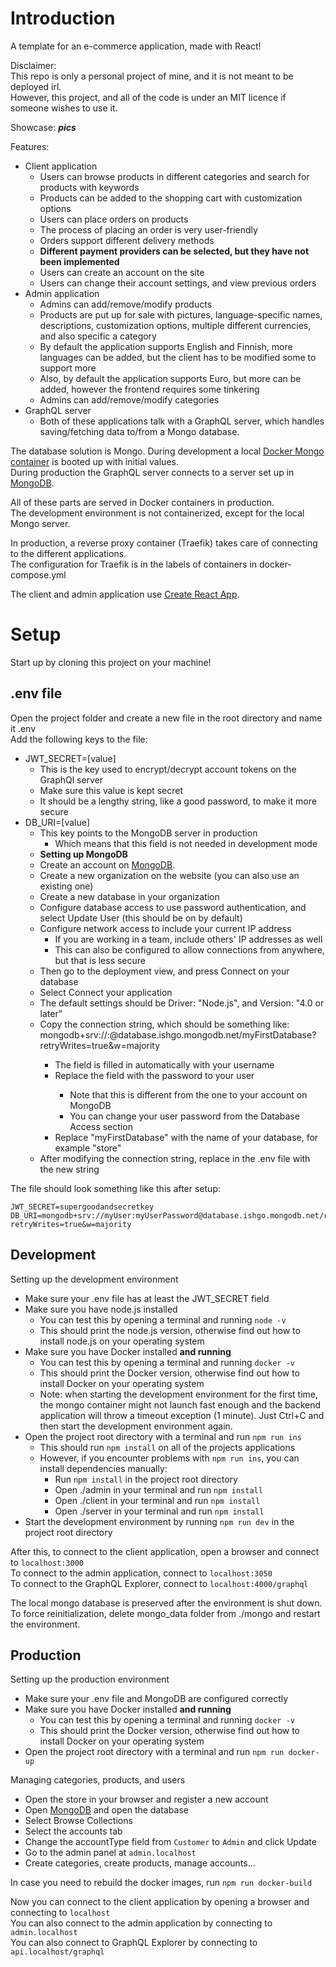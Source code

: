 # Introduction

A template for an e-commerce application, made with React!

Disclaimer:  
This repo is only a personal project of mine, and it is not meant to be deployed irl.  
However, this project, and all of the code is under an MIT licence if someone wishes to use it.

Showcase:
**_pics_**

Features:

- Client application
  - Users can browse products in different categories and search for products with keywords
  - Products can be added to the shopping cart with customization options
  - Users can place orders on products
  - The process of placing an order is very user-friendly
  - Orders support different delivery methods
  - **Different payment providers can be selected, but they have not been implemented**
  - Users can create an account on the site
  - Users can change their account settings, and view previous orders
- Admin application
  - Admins can add/remove/modify products
  - Products are put up for sale with pictures, language-specific names, descriptions, customization options, multiple different currencies, and also specific a category
  - By default the application supports English and Finnish, more languages can be added, but the client has to be modified some to support more
  - Also, by default the application supports Euro, but more can be added, however the frontend requires some tinkering
  - Admins can add/remove/modify categories
- GraphQL server
  - Both of these applications talk with a GraphQL server, which handles saving/fetching data to/from a Mongo database.

The database solution is Mongo. During development a local [Docker Mongo container](https://hub.docker.com/_/mongo) is booted up with initial values.  
During production the GraphQL server connects to a server set up in [MongoDB](https://www.mongodb.com/).

All of these parts are served in Docker containers in production.  
The development environment is not containerized, except for the local Mongo server.

In production, a reverse proxy container (Traefik) takes care of connecting to the different applications.  
The configuration for Traefik is in the labels of containers in docker-compose.yml

The client and admin application use [Create React App](https://github.com/facebook/create-react-app).

# Setup

Start up by cloning this project on your machine!

## .env file

Open the project folder and create a new file in the root directory and name it .env  
Add the following keys to the file:

- JWT_SECRET=\[value\]
  - This is the key used to encrypt/decrypt account tokens on the GraphQl server
  - Make sure this value is kept secret
  - It should be a lengthy string, like a good password, to make it more secure
- DB_URI=\[value\]
  - This key points to the MongoDB server in production
    - Which means that this field is not needed in development mode
  - **Setting up MongoDB**
  - Create an account on [MongoDB](https://www.mongodb.com/).
  - Create a new organization on the website (you can also use an existing one)
  - Create a new database in your organization
  - Configure database access to use password authentication, and select Update User (this should be on by default)
  - Configure network access to include your current IP address
    - If you are working in a team, include others' IP addresses as well
    - This can also be configured to allow connections from anywhere, but that is less secure
  - Then go to the deployment view, and press Connect on your database
  - Select Connect your application
  - The default settings should be Driver: "Node.js", and Version: "4.0 or later"
  - Copy the connection string, which should be something like: mongodb+srv://<user>:<password>@database.ishgo.mongodb.net/myFirstDatabase?retryWrites=true&w=majority
    - The <user> field is filled in automatically with your username
    - Replace the <password> field with the password to your user
      - Note that this is different from the one to your account on MongoDB
      - You can change your user password from the Database Access section
    - Replace "myFirstDatabase" with the name of your database, for example "store"
  - After modifying the connection string, replace <value> in the .env file with the new string

The file should look something like this after setup:

```
JWT_SECRET=supergoodandsecretkey
DB_URI=mongodb+srv://myUser:myUserPassword@database.ishgo.mongodb.net/recom?retryWrites=true&w=majority
```

## Development

Setting up the development environment

- Make sure your .env file has at least the JWT_SECRET field
- Make sure you have node.js installed
  - You can test this by opening a terminal and running `node -v`
  - This should print the node.js version, otherwise find out how to install node.js on your operating system
- Make sure you have Docker installed **and running**
  - You can test this by opening a terminal and running `docker -v`
  - This should print the Docker version, otherwise find out how to install Docker on your operating system
  - Note: when starting the development environment for the first time, the mongo container might not launch fast enough and the backend application will throw a timeout exception (1 minute). Just Ctrl+C and then start the development environment again.
- Open the project root directory with a terminal and run `npm run ins`
  - This should run `npm install` on all of the projects applications
  - However, if you encounter problems with `npm run ins`, you can install dependencies manually:
    - Run `npm install` in the project root directory
    - Open ./admin in your terminal and run `npm install`
    - Open ./client in your terminal and run `npm install`
    - Open ./server in your terminal and run `npm install`
- Start the development environment by running `npm run dev` in the project root directory

After this, to connect to the client application, open a browser and connect to `localhost:3000`  
To connect to the admin application, connect to `localhost:3050`  
To connect to the GraphQL Explorer, connect to `localhost:4000/graphql`

The local mongo database is preserved after the environment is shut down.  
To force reinitialization, delete mongo_data folder from ./mongo and restart the environment.

## Production

Setting up the production environment

- Make sure your .env file and MongoDB are configured correctly
- Make sure you have Docker installed **and running**
  - You can test this by opening a terminal and running `docker -v`
  - This should print the Docker version, otherwise find out how to install Docker on your operating system
- Open the project root directory with a terminal and run `npm run docker-up`

Managing categories, products, and users

- Open the store in your browser and register a new account
- Open [MongoDB](https://www.mongodb.com/) and open the database
- Select Browse Collections
- Select the accounts tab
- Change the accountType field from `Customer` to `Admin` and click Update
- Go to the admin panel at `admin.localhost`
- Create categories, create products, manage accounts...

In case you need to rebuild the docker images, run `npm run docker-build`

Now you can connect to the client application by opening a browser and connecting to `localhost`  
You can also connect to the admin application by connecting to `admin.localhost`  
You can also connect to GraphQL Explorer by connecting to `api.localhost/graphql`
